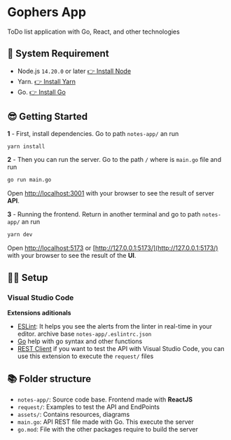 # Gophers App

ToDo list application with Go, React, and other technologies

## 📜 System Requirement

- Node.js `14.20.0` or later [👉 Install Node](https://nodejs.org/es/download)
- Yarn. [👉 Install Yarn](https://classic.yarnpkg.com/lang/en/docs/install)
- Go. [👉 Install Go](https://go.dev/doc/install)

## 😎 Getting Started

**1** - First, install dependencies. Go to path `notes-app/` an run

```bash
yarn install
```

**2** - Then you can run the server. Go to the path `/` where is `main.go` file and run

```bash
go run main.go
```

Open [http://localhost:3001](http://localhost:3001) with your browser to see the result of server **API**.

**3** - Running the frontend. Return in another terminal and go to path `notes-app/` an run

```bash
yarn dev
```

Open [http://localhost:5173](http://localhost:5173) or [http://127.0.0.1:5173/](http://127.0.0.1:5173/) with your browser to see the result of the **UI**.

## 👨‍💻 Setup

### Visual Studio Code

**Extensions aditionals**

- [ESLint](https://marketplace.visualstudio.com/items?itemName=dbaeumer.vscode-eslint): It helps you see the alerts from the linter in real-time in your editor. archive base `notes-app/.eslintrc.json`
- [Go](https://marketplace.visualstudio.com/items?itemName=golang.Go) help with go syntax and other functions
- [REST Client](https://marketplace.visualstudio.com/items?itemName=humao.rest-client) if you want to test the API with Visual Studio Code, you can use this extension to execute the `request/` files

## 📚 Folder structure

- `notes-app/`: Source code base. Frontend made with **ReactJS**
- `request/`: Examples to test the API and EndPoints
- `assets/`: Contains resources, diagrams
- `main.go`: API REST file made with Go. This execute the server
- `go.mod`: File with the other packages require to build the server
